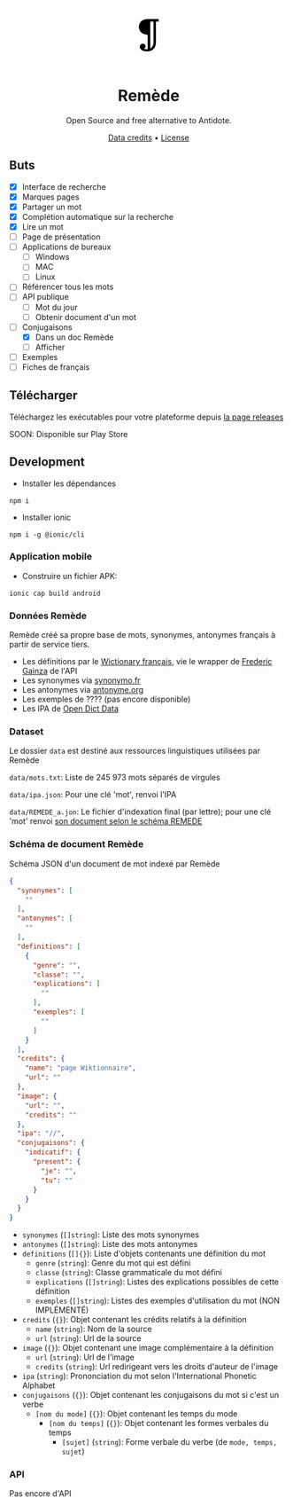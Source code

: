 <div align="center">
<br>
<br>
<img alt="Remede icon" src=".github/icon.png" height="100" width="100">

# Remède
Open Source and free alternative to Antidote.

[Data credits](#données-remède) • [License](https://github.com/camarm-dev/remede/blob/main/LICENSE)

</div>

## Buts

- [x] Interface de recherche
- [x] Marques pages
- [x] Partager un mot
- [x] Complétion automatique sur la recherche
- [x] Lire un mot
- [ ] Page de présentation
- [ ] Applications de bureaux
  -  [ ] Windows 
  -  [ ] MAC 
  -  [ ] Linux 
- [ ] Référencer tous les mots
- [ ] API publique
  - [ ] Mot du jour
  - [ ] Obtenir document d'un mot
- [ ] Conjugaisons
  - [x] Dans un doc Remède
  - [ ] Afficher
- [ ] Exemples
- [ ] Fiches de français

## Télécharger

Téléchargez les exécutables pour votre plateforme depuis [la page releases](/releases)

SOON: Disponible sur Play Store


## Development

- Installer les dépendances
```shell
npm i
```
- Installer ionic
```shell
npm i -g @ionic/cli
```

### Application mobile

- Construire un fichier APK:
```shell
ionic cap build android
```

### Données Remède
Remède créé sa propre base de mots, synonymes, antonymes français à partir de service tiers.

- Les définitions par le [Wictionary français](https://fr.wiktionary.org/wiki/Wiktionnaire:Page_d%E2%80%99accueil), vie le wrapper de [Frederic Gainza](https://api-definition.fgainza.fr/) de l'API
- Les synonymes via [synonymo.fr](https://www.synonymo.fr)
- Les antonymes via [antonyme.org](https://www.antonyme.org)
- Les exemples de ???? (pas encore disponible)
- Les IPA de [Open Dict Data](https://github.com/open-dict-data/ipa-dict)

### Dataset

Le dossier `data` est destiné aux ressources linguistiques utilisées par Remède

`data/mots.txt`: Liste de 245 973 mots séparés de virgules

`data/ipa.json`: Pour une clé 'mot', renvoi l'IPA

`data/REMEDE_a.jon`: Le fichier d'indexation final (par lettre); pour une clé 'mot' renvoi [son document selon le schéma REMEDE](#schéma-de-document-remède)

### Schéma de document Remède
Schéma JSON d'un document de mot indexé par Remède

```json
{
  "synonymes": [
    ""
  ],
  "antonymes": [
    ""
  ],
  "definitions": [
    {
      "genre": "",
      "classe": "",
      "explications": [
        ""
      ],
      "exemples": [
        ""
      ]
    }
  ],
  "credits": {
    "name": "page Wiktionnaire",
    "url": ""
  },
  "image": {
    "url": "",
    "credits": ""
  },
  "ipa": "//",
  "conjugaisons": {
    "indicatif": {
      "present": {
        "je": "",
        "tu": ""
      }
    }
  }
}
```

- `synonymes` (`[]string`): Liste des mots synonymes
- `antonymes` (`[]string`): Liste des mots antonymes
- `definitions` (`[]{}`): Liste d'objets contenants une définition du mot
  - `genre` (`string`): Genre du mot qui est défini
  - `classe` (`string`): Classe grammaticale du mot défini
  - `explications` (`[]string`): Listes des explications possibles de cette définition
  - `exemples` (`[]string`): Listes des exemples d'utilisation du mot (NON IMPLÉMENTÉ)
- `credits` (`{}`): Objet contenant les crédits relatifs à la définition
  - `name` (`string`): Nom de la source
  - `url` (`string`): Url de la source
- `image` (`{}`): Objet contenant une image complémentaire à la définition
  - `url` (`string`): Url de l'image
  - `credits` (`string`): Url redirigeant vers les droits d'auteur de l'image
- `ipa` (`string`): Prononciation du mot selon l'International Phonetic Alphabet
- `conjugaisons` (`{}`): Objet contenant les conjugaisons du mot si c'est un verbe
  - `[nom du mode]` (`{}`): Objet contenant les temps du mode
    - `[nom du temps]` (`{}`): Objet contenant les formes verbales du temps
      - `[sujet]` (`string`): Forme verbale du verbe (de `mode, temps, sujet`)

### API

Pas encore d'API
